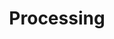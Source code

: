 ---
layout: collection
title: Processing
description: The part of the digital service that allows BSA staff to process claims submitted by employers.
pagination:
  data: collections.processing
  reverse: true
  size: 50
permalink: "processing/{% if pagination.pageNumber > 0 %}page/{{ pagination.pageNumber + 1 }}{% endif %}/"
aside:
  title:  Processing prototypes
  content: |
    [View processing prototypes](https://adult-social-care-7fe9bafd955a.herokuapp.com/version-index?area=Processing) 
    Password: bsaasc123
---